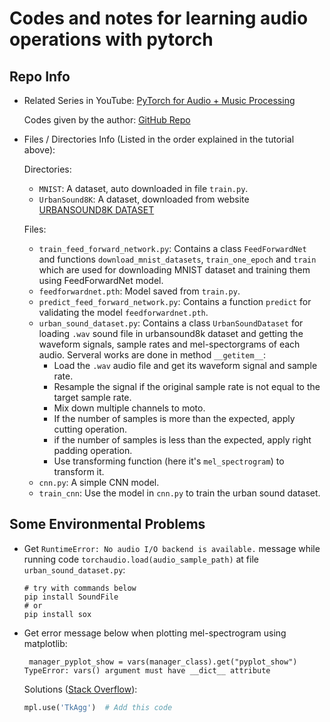 # Codes and notes for learning audio operations with pytorch

## Repo Info

- Related Series in YouTube: [PyTorch for Audio + Music Processing](https://www.youtube.com/watch?v=gp2wZqDoJ1Y&t=2s)

  Codes given by the author: [GitHub Repo](https://github.com/musikalkemist/pytorchforaudio)

- Files / Directories Info (Listed in the order explained in the tutorial above):

  Directories:

  - `MNIST`: A dataset, auto downloaded in file `train.py`.
  - `UrbanSound8K`: A dataset, downloaded from website [URBANSOUND8K DATASET](https://urbansounddataset.weebly.com/urbansound8k.html)

  Files:

  - `train_feed_forward_network.py`: Contains a class `FeedForwardNet` and functions `download_mnist_datasets`, `train_one_epoch` and `train` which are used for downloading MNIST dataset and training them using FeedForwardNet model.
  - `feedforwardnet.pth`: Model saved from `train.py`.
  - `predict_feed_forward_network.py`: Contains a function `predict` for validating the model `feedforwardnet.pth`.
  - `urban_sound_dataset.py`: Contains a class `UrbanSoundDataset` for loading `.wav` sound file in urbansound8k dataset and getting the waveform signals, sample rates and mel-spectorgrams of each audio. Serveral works are done in method `__getitem__`:
    - Load the `.wav` audio file and get its waveform signal and sample rate.
    - Resample the signal if the original sample rate is not equal to the target sample rate.
    - Mix down multiple channels to moto.
    - If the number of samples is more than the expected, apply cutting operation.
    - if the number of samples is less than the expected, apply right padding operation.
    - Use transforming function (here it's `mel_spectrogram`) to transform it.
  - `cnn.py`: A simple CNN model.
  - `train_cnn`: Use the model in `cnn.py` to train the urban sound dataset.

## Some Environmental Problems

- Get `RuntimeError: No audio I/O backend is available.` message while running code `torchaudio.load(audio_sample_path)` at file `urban_sound_dataset.py`:

  ```shell
  # try with commands below
  pip install SoundFile
  # or
  pip install sox
  ```

- Get error message below when plotting mel-spectrogram using matplotlib:

  ```none
   manager_pyplot_show = vars(manager_class).get("pyplot_show")
  TypeError: vars() argument must have __dict__ attribute
  ```

  Solutions ([Stack Overflow](https://stackoverflow.com/questions/75453995/pandas-plot-vars-argument-must-have-dict-attribute)):

  ```python
  mpl.use('TkAgg')  # Add this code
  ```

  